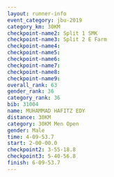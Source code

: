 ```yaml
---
layout: runner-info 
event_category: jbu-2019 
category_km: 30KM 
checkpoint-name2: Split 1 SMK 
checkpoint-name3: Split 2 E Farm 
checkpoint-name4: 
checkpoint-name5: 
checkpoint-name6: 
checkpoint-name7: 
checkpoint-name8: 
checkpoint-name9: 
overall_rank: 63
gender_rank: 36
category_rank: 36
bib: 31004
name: MUHAMMAD HAFITZ EDY
distance: 30KM
category: 30KM Men Open
gender: Male
time: 4-09-53.7
start: 2-00-00.0
checkpoint2: 3-55-18.8
checkpoint3: 5-40-56.8
finish: 6-09-53.7
---
```

